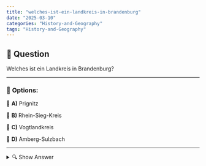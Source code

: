 ```yaml
---
title: "welches-ist-ein-landkreis-in-brandenburg"
date: "2025-03-10"
categories: "History-and-Geography"
tags: "History-and-Geography"
---
```


## 📌 **Question**

Welches ist ein Landkreis in Brandenburg?



---

### 📝 **Options:**

🔘 **A)** Prignitz

🔘 **B)** Rhein-Sieg-Kreis

🔘 **C)** Vogtlandkreis

🔘 **D)** Amberg-Sulzbach

---

<details>
  <summary>🔍 Show Answer</summary>

  <p>
💡  <b>Correct Answer:</b>  a
  </p>
  <p>
    📖<b>Explanation:</b>
    Brandenburg is a federal state (Bundesland) in northeastern Germany, surrounding the capital city, Berlin. It is divided into several administrative districts known as "Landkreise." These districts manage local governance, infrastructure, and public services. Understanding Brandenburg’s administrative structure is essential for recognizing its geographical and political landscape. The question asks to identify which of the given options is a Landkreis within Brandenburg. Familiarity with German federal states and their respective districts aids in accurately answering such geography-related questions.
  </p>
</details>
